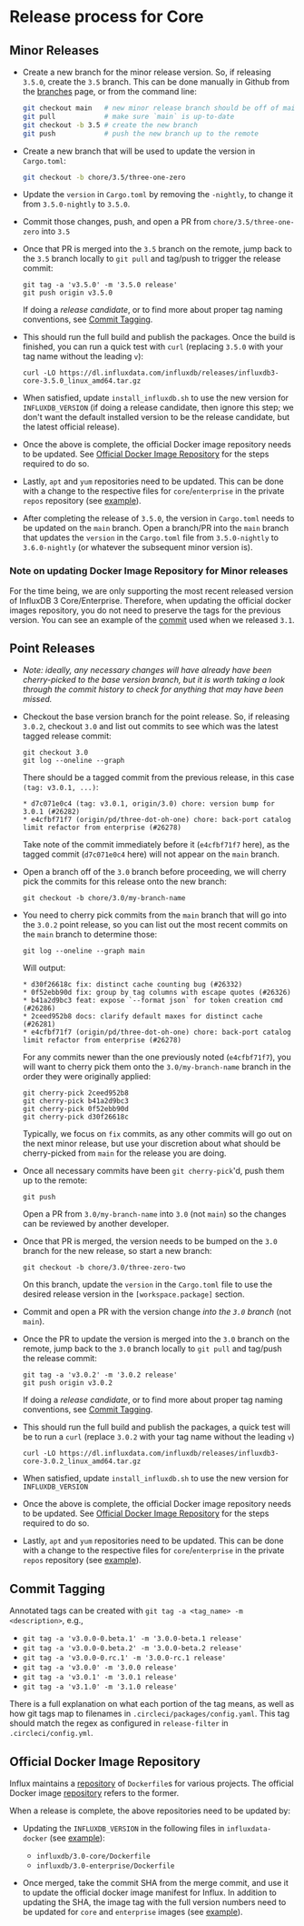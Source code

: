 # Release process for Core

## Minor Releases

- Create a new branch for the minor release version. So, if releasing `3.5.0`, create the `3.5`
  branch. This can be done manually in Github from the [branches][gh-branches] page, or from the
  command line:
  ```sh
  git checkout main   # new minor release branch should be off of main
  git pull            # make sure `main` is up-to-date
  git checkout -b 3.5 # create the new branch
  git push            # push the new branch up to the remote
  ```

  [gh-branches]: https://github.com/influxdata/influxdb/branches

- Create a new branch that will be used to update the version in `Cargo.toml`:
  ```sh
  git checkout -b chore/3.5/three-one-zero
  ```

- Update the `version` in `Cargo.toml` by removing the `-nightly`, to change it from `3.5.0-nightly`
  to `3.5.0`.

- Commit those changes, push, and open a PR from `chore/3.5/three-one-zero` into `3.5`

- Once that PR is merged into the `3.5` branch on the remote, jump back to the `3.5` branch locally
  to `git pull` and tag/push to trigger the release commit:
  ```
  git tag -a 'v3.5.0' -m '3.5.0 release'
  git push origin v3.5.0
  ```
  If doing a _release candidate_, or to find more about proper tag naming conventions, see
  [Commit Tagging](#commit-tagging).

- This should run the full build and publish the packages. Once the build is finished, you can run a
  quick test with `curl` (replacing `3.5.0` with your tag name without the leading `v`):
  ```
  curl -LO https://dl.influxdata.com/influxdb/releases/influxdb3-core-3.5.0_linux_amd64.tar.gz
  ```

- When satisfied, update `install_influxdb.sh` to use the new version for `INFLUXDB_VERSION` (if
  doing a release candidate, then ignore this step; we don't want the default installed version to
  be the release candidate, but the latest official release).

- Once the above is complete, the official Docker image repository needs to be updated. See
  [Official Docker Image Repository](#official-docker-image-repository) for the steps required to
  do so.

- Lastly, `apt` and `yum` repositories need to be updated. This can be done with a change to the
  respective files for `core`/`enterprise` in the private `repos` repository (see [example][repos-commit]).

- After completing the release of `3.5.0`, the version in `Cargo.toml` needs to be updated on the
  `main` branch. Open a branch/PR into the `main` branch that updates the `version` in the
  `Cargo.toml` file from `3.5.0-nightly` to `3.6.0-nightly` (or whatever the subsequent minor
  version is).

### Note on updating Docker Image Repository for Minor releases

For the time being, we are only supporting the most recent released version of InfluxDB 3 Core/Enterprise.
Therefore, when updating the official docker images repository, you do not need to preserve the tags
for the previous version. You can see an example of the [commit][3-1-docker-commit] used when
we released `3.1`.

[3-1-docker-commit]: https://github.com/docker-library/official-images/pull/19123/commits/0bcd57c914f0639c7c07b2dc018469794ac5d367

## Point Releases

- _Note: ideally, any necessary changes will have already have been cherry-picked to the base version
  branch, but it is worth taking a look through the commit history to check for anything that may
  have been missed._

- Checkout the base version branch for the point release. So, if releasing `3.0.2`, checkout `3.0`
  and list out commits to see which was the latest tagged release commit:
  ```
  git checkout 3.0
  git log --oneline --graph
  ```
  There should be a tagged commit from the previous release, in this case `(tag: v3.0.1, ...)`:
  ```
  * d7c071e0c4 (tag: v3.0.1, origin/3.0) chore: version bump for 3.0.1 (#26282)
  * e4cfbf71f7 (origin/pd/three-dot-oh-one) chore: back-port catalog limit refactor from enterprise (#26278)
  ```
  Take note of the commit immediately before it (`e4cfbf71f7` here), as the tagged commit (`d7c071e0c4` here)
  will not appear on the `main` branch.

- Open a branch off of the `3.0` branch before proceeding, we will cherry pick the commits for this
  release onto the new branch:
  ```
  git checkout -b chore/3.0/my-branch-name
  ```

- You need to cherry pick commits from the `main` branch that will go into the `3.0.2` point release,
  so you can list out the most recent commits on the `main` branch to determine those:
  ```
  git log --oneline --graph main
  ```
  Will output:
  ```
  * d30f26618c fix: distinct cache counting bug (#26332)
  * 0f52ebb90d fix: group by tag columns with escape quotes (#26326)
  * b41a2d9bc3 feat: expose `--format json` for token creation cmd (#26286)
  * 2ceed952b8 docs: clarify default maxes for distinct cache (#26281)
  * e4cfbf71f7 (origin/pd/three-dot-oh-one) chore: back-port catalog limit refactor from enterprise (#26278)
  ```
  For any commits newer than the one previously noted (`e4cfbf71f7`), you will want to cherry pick
  them onto the `3.0/my-branch-name` branch in the order they were originally applied:
  ```
  git cherry-pick 2ceed952b8
  git cherry-pick b41a2d9bc3
  git cherry-pick 0f52ebb90d
  git cherry-pick d30f26618c
  ```
  Typically, we focus on `fix` commits, as any other commits will go out on the next minor release,
  but use your discretion about what should be cherry-picked from `main` for the release you are
  doing.

- Once all necessary commits have been `git cherry-pick`'d, push them up to the remote:
  ```
  git push
  ```
  Open a PR from `3.0/my-branch-name` into `3.0` (not `main`) so the changes can be reviewed by
  another developer.

- Once that PR is merged, the version needs to be bumped on the `3.0` branch for the new release, so
  start a new branch:
  ```
  git checkout -b chore/3.0/three-zero-two
  ```
  On this branch, update the `version` in the `Cargo.toml` file to use the desired release version
  in the `[workspace.package]` section.

- Commit and open a PR with the version change _into the `3.0` branch_ (not `main`).

- Once the PR to update the version is merged into the `3.0` branch on the remote, jump back to the
  `3.0` branch locally to `git pull` and tag/push the release commit:
  ```
  git tag -a 'v3.0.2' -m '3.0.2 release'
  git push origin v3.0.2
  ```
  If doing a _release candidate_, or to find more about proper tag naming conventions, see
  [Commit Tagging](#commit-tagging).

- This should run the full build and publish the packages, a quick test will be to run a `curl`
  (replace `3.0.2` with your tag name without the leading `v`)
  ```
  curl -LO https://dl.influxdata.com/influxdb/releases/influxdb3-core-3.0.2_linux_amd64.tar.gz
  ```

- When satisfied, update `install_influxdb.sh` to use the new version for `INFLUXDB_VERSION`

- Once the above is complete, the official Docker image repository needs to be updated. See
  [Official Docker Image Repository](#official-docker-image-repository) for the steps required to
  do so.

- Lastly, `apt` and `yum` repositories need to be updated. This can be done with a change to the
  respective files for `core`/`enterprise` in the private `repos` repository (see [example][repos-commit]).

[repos-commit]: https://github.com/influxdata/repos/pull/179/commits/fa0f8374e52ee86359efd00ce7dcb011d5ebb37a

## Commit Tagging

Annotated tags can be created with `git tag -a <tag_name> -m <description>`, e.g.,

- `git tag -a 'v3.0.0-0.beta.1' -m '3.0.0-beta.1 release'`
- `git tag -a 'v3.0.0-0.beta.2' -m '3.0.0-beta.2 release'`
- `git tag -a 'v3.0.0-0.rc.1' -m '3.0.0-rc.1 release'`
- `git tag -a 'v3.0.0' -m '3.0.0 release'`
- `git tag -a 'v3.0.1' -m '3.0.1 release'`
- `git tag -a 'v3.1.0' -m '3.1.0 release'`

There is a full explanation on what each portion of the tag means, as well as how git tags map to
filenames in `.circleci/packages/config.yaml`. This tag should match the regex as configured in
`release-filter` in `.circleci/config.yml`.

## Official Docker Image Repository

Influx maintains a [repository][influx-docker] of `Dockerfile`s for various projects. The official
Docker image [repository][docker-official] refers to the former.

When a release is complete, the above repositories need to be updated by:

- Updating the `INFLUXDB_VERSION` in the following files in `influxdata-docker` (see [example][ex1]):
  - `influxdb/3.0-core/Dockerfile`
  - `influxdb/3.0-enterprise/Dockerfile`

- Once merged, take the commit SHA from the merge commit, and use it to update the official docker
  image manifest for Influx. In addition to updating the SHA, the image tag with the full version
  numbers need to be updated for `core` and `enterprise` images (see [example][ex2]).

[influx-docker]: https://github.com/influxdata/influxdata-docker
[docker-official]: https://github.com/docker-library/official-images
[ex1]: https://github.com/influxdata/influxdata-docker/commit/a956adaa6d24473d3ea6b9c638d9b4658dfecc44
[ex2]: https://github.com/docker-library/official-images/pull/18972/commits/e543ab7774878d9246ee95c50e8719844b6c6788
